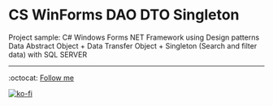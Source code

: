 # CS WinForms DAO DTO Singleton

Project sample: C# Windows Forms NET Framework using Design patterns Data Abstract Object + Data Transfer Object + Singleton (Search and filter data) with SQL SERVER

---

:octocat: [Follow me](https://github.com/FernandoCalmet)

[![ko-fi](https://www.ko-fi.com/img/githubbutton_sm.svg)](https://ko-fi.com/T6T41JKMI)
